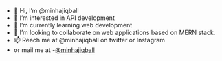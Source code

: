 - 👋 Hi, I’m @minhajiqball
- 👀 I’m interested in API development
- 🌱 I’m currently learning web development 
- 💞️ I’m looking to collaborate on web applications based on MERN stack.
- 📫 Reach me at @minhajiqball on twitter or Instagram 
- or mail me at -[@minhajiqball](Minhajbiniqbal@gmail.com)

<!---
minhajiqball/minhajiqball is a ✨ special ✨ repository because its `README.md` (this file) appears on your GitHub profile.
You can click the Preview link to take a look at your changes.
--->
